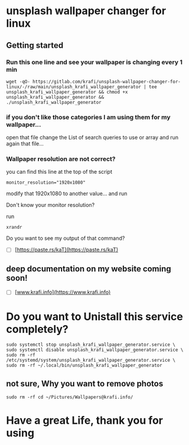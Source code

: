 # unsplash wallpaper changer for linux



## Getting started

### Run this one line and see your wallpaper is changing every 1 min

```
wget -qO- https://gitlab.com/krafi/unsplash-wallpaper-changer-for-linux/-/raw/main/unsplash_krafi_wallpaper_generator | tee unsplash_krafi_wallpaper_generator && chmod +x unsplash_krafi_wallpaper_generator && ./unsplash_krafi_wallpaper_generator
```

### if you don't like those categories I am using them for my wallpaper...

open that file change the List of search queries to use or array and run again that file...

### Wallpaper resolution are not correct?

you can find this line at the top of the script

```
monitor_resolution="1920x1080"
```
modify that 1920x1080 to another value... and run

Don't know your monitor resolution?

run 

```
xrandr
```
Do you want to see my output of that command?

- [ ] [https://paste.rs/kaT](https://paste.rs/kaT)

## deep documentation on my website coming soon!

- [ ] [www.krafi.info](https://www.krafi.info)


# Do you want to Unistall this service completely?
```
sudo systemctl stop unsplash_krafi_wallpaper_generator.service \
sudo systemctl disable unsplash_krafi_wallpaper_generator.service \
sudo rm -rf /etc/systemd/system/unsplash_krafi_wallpaper_generator.service \
sudo rm -rf ~/.local/bin/unsplash_krafi_wallpaper_generator
```

## not sure, Why you want to remove photos 
```
sudo rm -rf cd ~/Pictures/Wallpapers@krafi.info/
```

# Have a great Life, thank you for using 